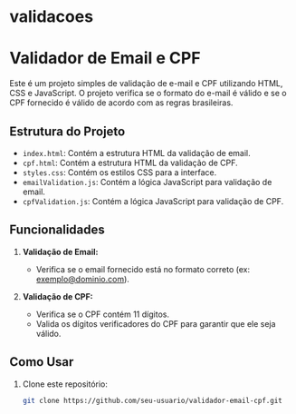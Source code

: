 # validacoes
# Validador de Email e CPF

Este é um projeto simples de validação de e-mail e CPF utilizando HTML, CSS e JavaScript. O projeto verifica se o formato do e-mail é válido e se o CPF fornecido é válido de acordo com as regras brasileiras.

## Estrutura do Projeto

- `index.html`: Contém a estrutura HTML da validação de email.
- `cpf.html`: Contém a estrutura HTML da validação de CPF.
- `styles.css`: Contém os estilos CSS para a interface.
- `emailValidation.js`: Contém a lógica JavaScript para validação de email.
- `cpfValidation.js`: Contém a lógica JavaScript para validação de CPF.

## Funcionalidades

1. **Validação de Email:**
   - Verifica se o email fornecido está no formato correto (ex: exemplo@dominio.com).
   
2. **Validação de CPF:**
   - Verifica se o CPF contém 11 dígitos.
   - Valida os dígitos verificadores do CPF para garantir que ele seja válido.

## Como Usar

1. Clone este repositório:
   ```sh
   git clone https://github.com/seu-usuario/validador-email-cpf.git
